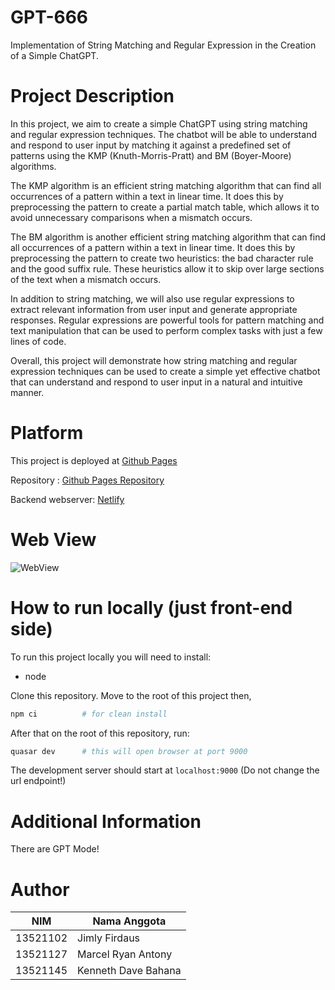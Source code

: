 # GPT-666

Implementation of String Matching and Regular Expression in the Creation of a Simple ChatGPT.

# Project Description

In this project, we aim to create a simple ChatGPT using string matching and regular expression techniques. The chatbot will be able to understand and respond to user input by matching it against a predefined set of patterns using the KMP (Knuth-Morris-Pratt) and BM (Boyer-Moore) algorithms.

The KMP algorithm is an efficient string matching algorithm that can find all occurrences of a pattern within a text in linear time. It does this by preprocessing the pattern to create a partial match table, which allows it to avoid unnecessary comparisons when a mismatch occurs.

The BM algorithm is another efficient string matching algorithm that can find all occurrences of a pattern within a text in linear time. It does this by preprocessing the pattern to create two heuristics: the bad character rule and the good suffix rule. These heuristics allow it to skip over large sections of the text when a mismatch occurs.

In addition to string matching, we will also use regular expressions to extract relevant information from user input and generate appropriate responses. Regular expressions are powerful tools for pattern matching and text manipulation that can be used to perform complex tasks with just a few lines of code.

Overall, this project will demonstrate how string matching and regular expression techniques can be used to create a simple yet effective chatbot that can understand and respond to user input in a natural and intuitive manner.

# Platform

This project is deployed at [Github Pages](pemuladigital.github.io/#/)

Repository : [Github Pages Repository](https://github.com/Pemuladigital/Pemuladigital.github.io)

Backend webserver: [Netlify](https://iridescent-jalebi-788066.netlify.app)

# Web View

![WebView](https://user-images.githubusercontent.com/72639506/236265283-79b45b5c-ac11-485c-b5f0-1af227f5b762.png)


# How to run locally (just front-end side)

To run this project locally you will need to install:

- node

Clone this repository. Move to the root of this project then,

```bash
npm ci          # for clean install
```

After that on the root of this repository, run:

```bash
quasar dev      # this will open browser at port 9000
```

The development server should start at `localhost:9000` (Do not change the url endpoint!)

# Additional Information

There are GPT Mode!

# Author
NIM  | Nama Anggota
------------- | -------------
13521102  | Jimly Firdaus
13521127  | Marcel Ryan Antony
13521145  | Kenneth Dave Bahana
